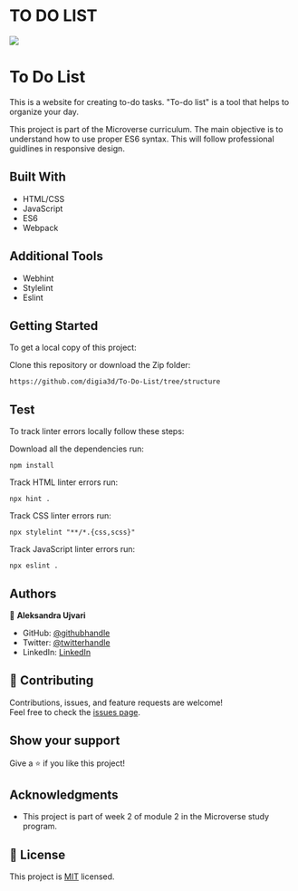 # TO DO LIST

![](https://img.shields.io/badge/Microverse-blueviolet)

# To Do List

This is a website for creating to-do tasks. "To-do list" is a tool that helps to organize your day.


This project is part of the Microverse curriculum. The main objective is to understand how to use proper ES6 syntax. This will follow professional guidlines in responsive design.


## Built With

- HTML/CSS
- JavaScript
- ES6
- Webpack

## Additional Tools

- Webhint
- Stylelint
- Eslint

## Getting Started

To get a local copy of this project:

Clone this repository or download the Zip folder:
```
https://github.com/digia3d/To-Do-List/tree/structure
```  

## Test
To track linter errors locally follow these steps:  

Download all the dependencies run:
```
npm install
```
Track HTML linter errors run:
```
npx hint .
```
Track CSS linter errors run:
```
npx stylelint "**/*.{css,scss}"
```
Track JavaScript linter errors run:
```
npx eslint .
```

## Authors

👤 **Aleksandra Ujvari**

- GitHub: [@githubhandle](https://github.com/digia3d)
- Twitter: [@twitterhandle](https://twitter.com/ujvari65)
- LinkedIn: [LinkedIn](https://www.linkedin.com/in/aleksandra-ujvari-85235a210/)



## 🤝 Contributing

Contributions, issues, and feature requests are welcome!  
Feel free to check the [issues page](https://github.com/digia3d/To-Do-List/issues).


## Show your support

Give a ⭐️ if you like this project!

## Acknowledgments

- This project is part of week 2 of module 2 in the Microverse study program.


## 📝 License

This project is [MIT](./MIT.md) licensed.